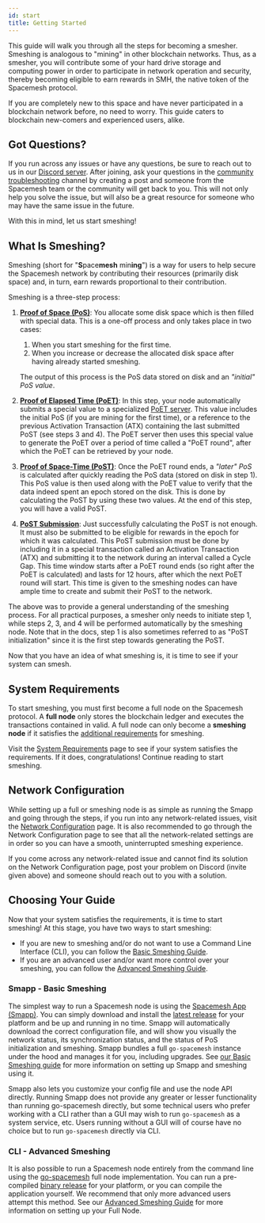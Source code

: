 ```yaml
---
id: start
title: Getting Started
---
```


This guide will walk you through all the steps for becoming a smesher. Smeshing is analogous to "mining" in other blockchain networks. Thus, as a smesher, you will contribute some of your hard drive storage and computing power in order to participate in network operation and security, thereby becoming eligible to earn rewards in SMH, the native token of the Spacemesh protocol.

If you are completely new to this space and have never participated in a blockchain network before, no need to worry. This guide caters to blockchain new-comers and experienced users, alike.

## Got Questions?

If you run across any issues or have any questions, be sure to reach out to us in our [Discord server](https://discord.gg/mq7KXvzc). After joining, ask your questions in the [community troubleshooting](https://discord.com/channels/623195163510046732/1141736098830229584) channel by creating a post and someone from the Spacemesh team or the community will get back to you. This will not only help you solve the issue, but will also be a great resource for someone who may have the same issue in the future.

With this in mind, let us start smeshing!

## What Is Smeshing?

Smeshing (short for "**S**pace**mesh** min**ing**") is a way for users to help secure the Spacemesh network by contributing their resources (primarily disk space) and, in turn, earn rewards proportional to their contribution.

Smeshing is a three-step process:

1. **[Proof of Space (PoS)](../../learn/post.md/#proof-of-space)**: You allocate some disk space which is then filled with special data. This is a one-off process and only takes place in two cases:

    1. When you start smeshing for the first time.
    2. When you increase or decrease the allocated disk space after having already started smeshing.

    The output of this process is the PoS data stored on disk and an _"initial" PoS value_.
2. **[Proof of Elapsed Time (PoET)](../../learn/post.md/#proof-of-elapsed-time)**: In this step, your node automatically submits a special value to a specialized [PoET server](./smeshing_adv/poet.md). This value includes the initial PoS (if you are mining for the first time), or a reference to the previous Activation Transaction (ATX) containing the last submitted PoST (see steps 3 and 4). The PoET server then uses this special value to generate the PoET over a period of time called a "PoET round", after which the PoET can be retrieved by your node.
3. **[Proof of Space-Time (PoST)](../../learn/post.md/#proof-of-space-time)**: Once the PoET round ends, a _"later" PoS_ is calculated after quickly reading the PoS data (stored on disk in step 1). This PoS value is then used along with the PoET value to verify that the data indeed spent an epoch stored on the disk. This is done by calculating the PoST by using these two values. At the end of this step, you will have a valid PoST.
4. **[PoST Submission](../../learn/post.md/#proof-verification)**: Just successfully calculating the PoST is not enough. It must also be submitted to be eligible for rewards in the epoch for which it was calculated. This PoST submission must be done by including it in a special transaction called an Activation Transaction (ATX) and submitting it to the network during an interval called a Cycle Gap. This time window starts after a PoET round ends (so right after the PoET is calculated) and lasts for 12 hours, after which the next PoET round will start. This time is given to the smeshing nodes can have ample time to create and submit their PoST to the network.

The above was to provide a general understanding of the smeshing process. For all practical purposes, a smesher only needs to initiate step 1, while steps 2, 3, and 4 will be performed automatically by the smeshing node. Note that in the docs, step 1 is also sometimes referred to as "PoST initialization" since it is the first step towards generating the PoST.

Now that you have an idea of what smeshing is, it is time to see if your system can smesh.

## System Requirements

To start smeshing, you must first become a full node on the Spacemesh protocol. A **full node** only stores the blockchain ledger and executes the transactions contained in valid. A full node can only become a **smeshing node** if it satisfies the [additional requirements](./requirements.md/#minimum-requirements-for-smeshing) for smeshing.

Visit the [System Requirements](./requirements.md) page to see if your system satisfies the requirements. If it does, congratulations! Continue reading to start smeshing.

## Network Configuration

While setting up a full or smeshing node is as simple as running the Smapp and going through the steps, if you run into any network-related issues, visit the [Network Configuration](./netconfig.md) page. It is also recommended to go through the Network Configuration page to see that all the network-related settings are in order so you can have a smooth, uninterrupted smeshing experience.

If you come across any network-related issue and cannot find its solution on the Network Configuration page, post your problem on Discord (invite given above) and someone should reach out to you with a solution.

## Choosing Your Guide

Now that your system satisfies the requirements, it is time to start smeshing! At this stage, you have two ways to start smeshing:

- If you are new to smeshing and/or do not want to use a Command Line Interface (CLI), you can follow the [Basic Smeshing Guide](./smeshing_basic/install.md).
- If you are an advanced user and/or want more control over your smeshing, you can follow the [Advanced Smeshing Guide](./smeshing_adv/setup.md).

### Smapp - Basic Smeshing

The simplest way to run a Spacemesh node is using the [Spacemesh App (Smapp)](https://github.com/spacemeshos/smapp/). You can simply download and install the [latest release](https://github.com/spacemeshos/smapp/releases) for your platform and be up and running in no time. Smapp will automatically download the correct configuration file, and will show you visually the network status, its synchronization status, and the status of PoS initialization and smeshing. Smapp bundles a full `go-spacemesh` instance under the hood and manages it for you, including upgrades. See [our Basic Smeshing guide](start/smeshing/smeshing_basic/install) for more information on setting up Smapp and smeshing using it.

Smapp also lets you customize your config file and use the node API directly. Running Smapp does not provide any greater or lesser functionality than running go-spacemesh directly, but some technical users who prefer working with a CLI rather than a GUI may wish to run `go-spacemesh` as a system service, etc. Users running without a GUI will of course have no choice but to run `go-spacemesh` directly via CLI.

### CLI - Advanced Smeshing

It is also possible to run a Spacemesh node entirely from the command line using the [go-spacemesh](https://github.com/spacemeshos/go-spacemesh) full node implementation. You can run a pre-compiled [binary release](https://github.com/spacemeshos/go-spacemesh/releases) for your platform, or you can compile the application yourself. We recommend that only more advanced users attempt this method. See our [Advanced Smeshing Guide](./smeshing_adv/setup.md) for more information on setting up your Full Node.

